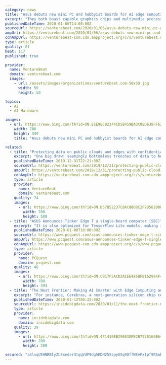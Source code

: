 ```yaml
---
category: news
title: "Asus debuts new mini PC and hobbyist boards for AI edge computing workloads"
excerpt: "They both boast capable graphics chips and multimedia processors (that can handle up to 4K on the Tinker Edge ... “This latest lineup of … products [is] designed for real-life AI edge-computing applications, from AI-enabled consumer robotics and smart vending machines to AI-enabled video conferencing and camera setups,” wrote Asus in ..."
publishedDateTime: 2020-01-06T14:00:00Z
sourceUrl: https://venturebeat.com/2020/01/06/asus-debuts-new-mini-pc-and-hobbyist-boards-for-ai-edge-computing-workloads/
ampUrl: https://venturebeat.com/2020/01/06/asus-debuts-new-mini-pc-and-hobbyist-boards-for-ai-edge-computing-workloads/amp/
cdnAmpUrl: https://venturebeat-com.cdn.ampproject.org/c/s/venturebeat.com/2020/01/06/asus-debuts-new-mini-pc-and-hobbyist-boards-for-ai-edge-computing-workloads/amp/
type: article
quality: 87
heat: 117
published: true

provider:
  name: VentureBeat
  domain: venturebeat.com
  images:
    - url: /assets/images/organizations/venturebeat.com-50x50.jpg
      width: 50
      height: 50

topics:
  - AI
  - AI Hardware

images:
  - url: https://www.bing.com/th?id=ON.E1E9BC82344CD5B459BADC0ED638FF62
    width: 700
    height: 349
    title: "Asus debuts new mini PC and hobbyist boards for AI edge computing workloads"

related:
  - title: "Protecting data on public clouds and edges with confidential computing"
    excerpt: "One big draw: seemingly bottomless trenches of data to help develop and train machine learning systems. While placing and processing intellectual ... computing is already impacting the cloud and application development, look to Microsoft’s Azure confidential computing efforts. Even before the Confidential Computing Consortium kicked off ..."
    publishedDateTime: 2019-12-31T22:21:00Z
    sourceUrl: https://venturebeat.com/2019/12/31/protecting-public-cloud-and-edge-data-with-confidential-computing/
    ampUrl: https://venturebeat.com/2019/12/31/protecting-public-cloud-and-edge-data-with-confidential-computing/amp/
    cdnAmpUrl: https://venturebeat-com.cdn.ampproject.org/c/s/venturebeat.com/2019/12/31/protecting-public-cloud-and-edge-data-with-confidential-computing/amp/
    type: article
    provider:
      name: VentureBeat
      domain: venturebeat.com
    quality: 74
    images:
      - url: https://www.bing.com/th?id=ON.D57852237CBAC8808C2F7D502008D71B
        width: 700
        height: 588
  - title: "ASUS Announces Tinker Edge T a single-board computer (SBC)"
    excerpt: "It is also optimized for TensorFlow Lite models, making it easy to compile and run common ML models. NXP i.MX 8M processor With its powerful and modern quad-core ARM-based NXP i.MX 8M processor, Tinker Edge T offers a powerful solution for graphics, machine vision, video, audio, voice, and safety-critical applications. Tinker Edge T features 1 ..."
    publishedDateTime: 2020-01-08T10:00:00Z
    sourceUrl: https://www.pcquest.com/asus-announces-tinker-edge-t-single-board-computer-sbc/
    ampUrl: https://www.pcquest.com/asus-announces-tinker-edge-t-single-board-computer-sbc/amp/
    cdnAmpUrl: https://www-pcquest-com.cdn.ampproject.org/c/s/www.pcquest.com/asus-announces-tinker-edge-t-single-board-computer-sbc/amp/
    type: article
    provider:
      name: PCQuest
      domain: pcquest.com
    quality: 46
    images:
      - url: https://www.bing.com/th?id=ON.C917F5ACD2A1EE486BFB162994F4850C
        width: 700
        height: 393
  - title: "The Next Frontier: Making AI Smarter with Edge Computing and HCI"
    excerpt: "For instance, Cerebras, a next-generation silicon chip company, which just introduced its new “Wafer Scale Engine,” is a perfect example of this. It is designed specifically for the training of AI models. The new chip is phenomenally fast with 1.2 trillion transistors and 400,000 processing cores. However all of this consumes an amount of ..."
    publishedDateTime: 2020-01-12T00:22:00Z
    sourceUrl: https://insidebigdata.com/2020/01/11/the-next-frontier-making-ai-smarter-with-edge-computing-and-hci/
    type: article
    provider:
      name: insidebigdata.com
      domain: insidebigdata.com
    quality: 39
    images:
      - url: https://www.bing.com/th?id=ON.4F1416EB29603DFBCB7570166B64ED49
        width: 200
        height: 200

secured: "a4lvqU5HNRBlyZL3xeder3tqqVdF9dg5EDN25SspyGSq9OffWEeFx1pf9RSoD6Zi4p1LnPQvFnXoJCC6c+oGUaDjumAhU3la5Fu8fP+gRJr633SCYws2sQw9dqBLah/jexbD6r3ektSwsmVLv9Vk+jvc//o1+Pl+YVjMbBZExN1qg+aYxspJQwCM+nsnrCTsXY/XTgC1Q132pA7t9+nyjvgZeb4x9LJtQakV3NPfMhcoErMZokpp55haj3N/buF19u6VeeglOqUdkT/9XrXuVA==;ONCXc0kPJFDMJp1YlY6TJQ=="
---
```


